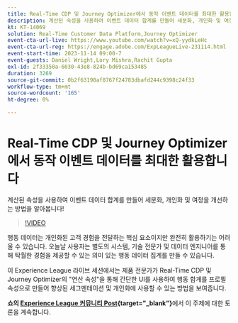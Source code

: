 ```yaml
---
title: Real-Time CDP 및 Journey Optimizer에서 동작 이벤트 데이터를 최대한 활용합니다
description: 계산된 속성을 사용하여 이벤트 데이터 합계를 만들어 세분화, 개인화 및 여정을 개선하는 방법을 알아봅니다!
kt: KT-14069
solution: Real-Time Customer Data Platform,Journey Optimizer
event-cta-url-live: https://www.youtube.com/watch?v=xQ-yydkLeHc
event-cta-url-reg: https://engage.adobe.com/ExpLeagueLive-231114.html
event-start-time: 2023-11-14 09:00-7
event-guests: Daniel Wright,Lory Mishra,Rachit Gupta
exl-id: 2f33350a-6030-43e8-824b-bd69ca153485
duration: 3269
source-git-commit: 0b2f63198af8767f24783dbafd244c9398c24f33
workflow-type: tm+mt
source-wordcount: '165'
ht-degree: 0%

---
```


# Real-Time CDP 및 Journey Optimizer에서 동작 이벤트 데이터를 최대한 활용합니다

계산된 속성을 사용하여 이벤트 데이터 합계를 만들어 세분화, 개인화 및 여정을 개선하는 방법을 알아봅니다!

>[!VIDEO](https://video.tv.adobe.com/v/3425196/?quality=12&learn=on)

행동 데이터는 개인화된 고객 경험을 전달하는 핵심 요소이지만 완전히 활용하기는 어려울 수 있습니다. 오늘날 사용자는 별도의 시스템, 기술 전문가 및 데이터 엔지니어를 통해 탁월한 경험을 제공할 수 있는 의미 있는 행동 데이터 집계를 만들 수 있습니다.

이 Experience League 라이브 세션에서는 제품 전문가가 Real-Time CDP 및 Journey Optimizer의 &quot;연산 속성&quot;을 통해 간단한 UI를 사용하여 행동 합계를 프로필 속성으로 만들어 향상된 세그멘테이션 및 개인화에 사용할 수 있는 방법을 보여줍니다.

**쇼의 [Experience League 커뮤니티 Post](https://experienceleaguecommunities.adobe.com/t5/real-time-customer-data-platform/experience-league-live-post-session-discussion-get-the-most-from/m-p/633722#M5){target="_blank"}**&#x200B;에서 이 주제에 대한 토론을 계속합니다.

